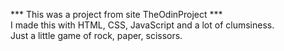 *** This was a project from site TheOdinProject *** <br>
I made this with HTML, CSS, JavaScript and a lot of clumsiness. <br>
Just a little game of rock, paper, scissors.

